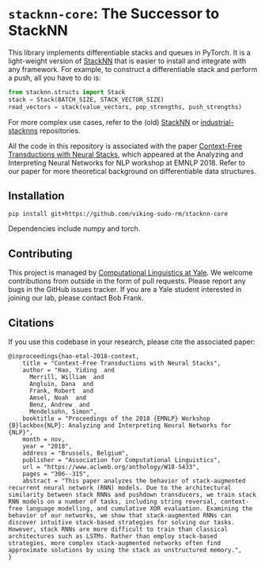 # `stacknn-core`: The Successor to StackNN
This library implements differentiable stacks and queues in PyTorch. It is a light-weight version of [StackNN](https://github.com/viking-sudo-rm/StackNN) that is easier to install and integrate with any framework. For example, to construct a differentiable stack and perform a push, all you have to do is:

```python
from stacknn.structs import Stack
stack = Stack(BATCH_SIZE, STACK_VECTOR_SIZE)
read_vectors = stack(value_vectors, pop_strengths, push_strengths)
```

For more complex use cases, refer to the (old) [StackNN](https://github.com/viking-sudo-rm/StackNN) or [industrial-stacknns](https://github.com/viking-sudo-rm/industrial-stacknns) repositories.

All the code in this repository is associated with the paper [Context-Free Transductions with Neural Stacks](https://arxiv.org/abs/1809.02836), which appeared at the Analyzing and Interpreting Neural Networks for NLP workshop at EMNLP 2018. Refer to our paper for more theoretical background on differentiable data structures.

## Installation

```shell
pip install git+https://github.com/viking-sudo-rm/stacknn-core
```

Dependencies include numpy and torch.

## Contributing

This project is managed by [Computational Linguistics at Yale](http://clay.yale.edu/). We welcome contributions from outside in the form of pull requests. Please report any bugs in the GitHub issues tracker. If you are a Yale student interested in joining our lab, please contact Bob Frank.

## Citations

If you use this codebase in your research, please cite the associated paper:

```
@inproceedings{hao-etal-2018-context,
    title = "Context-Free Transductions with Neural Stacks",
    author = "Hao, Yiding  and
      Merrill, William  and
      Angluin, Dana  and
      Frank, Robert  and
      Amsel, Noah  and
      Benz, Andrew  and
      Mendelsohn, Simon",
    booktitle = "Proceedings of the 2018 {EMNLP} Workshop {B}lackbox{NLP}: Analyzing and Interpreting Neural Networks for {NLP}",
    month = nov,
    year = "2018",
    address = "Brussels, Belgium",
    publisher = "Association for Computational Linguistics",
    url = "https://www.aclweb.org/anthology/W18-5433",
    pages = "306--315",
    abstract = "This paper analyzes the behavior of stack-augmented recurrent neural network (RNN) models. Due to the architectural similarity between stack RNNs and pushdown transducers, we train stack RNN models on a number of tasks, including string reversal, context-free language modelling, and cumulative XOR evaluation. Examining the behavior of our networks, we show that stack-augmented RNNs can discover intuitive stack-based strategies for solving our tasks. However, stack RNNs are more difficult to train than classical architectures such as LSTMs. Rather than employ stack-based strategies, more complex stack-augmented networks often find approximate solutions by using the stack as unstructured memory.",
}
```
